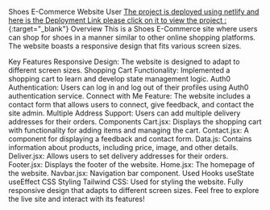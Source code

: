 Shoes E-Commerce Website
User
[The project is deployed using netlify and here is the  Deployment Link please click on it to view the project :](https://eom-shop.netlify.app/){:target="_blank"}
Overview
This is a Shoes E-Commerce site where users can shop for shoes in a manner similar to other online shopping platforms. The website boasts a responsive design that fits various screen sizes.

Key Features
Responsive Design: The website is designed to adapt to different screen sizes.
Shopping Cart Functionality: Implemented a shopping cart to learn and develop state management logic.
Auth0 Authentication: Users can log in and log out of their profiles using Auth0 authentication service.
Connect with Me Feature: The website includes a contact form that allows users to connect, give feedback, and contact the site admin.
Multiple Address Support: Users can add multiple delivery addresses for their orders.
Components
Cart.jsx: Displays the shopping cart with functionality for adding items and managing the cart.
Contact.jsx: A component for displaying a feedback and contact form.
Data.js: Contains information about products, including price, image, and other details.
Deliver.jsx: Allows users to set delivery addresses for their orders.
Footer.jsx: Displays the footer of the website.
Home.jsx: The homepage of the website.
Navbar.jsx: Navigation bar component.
Used Hooks
useState
useEffect
CSS Styling
Tailwind CSS: Used for styling the website.
Fully responsive design that adapts to different screen sizes.
Feel free to explore the live site and interact with its features!
